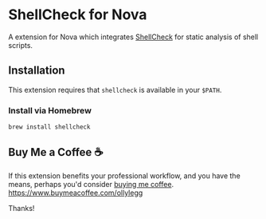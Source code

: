# ShellCheck for Nova

A extension for Nova which integrates [ShellCheck](https://www.shellcheck.net) for static analysis of shell scripts.

## Installation

This extension requires that `shellcheck` is available in your `$PATH`.

### Install via Homebrew

    brew install shellcheck

## Buy Me a Coffee ☕

If this extension benefits your professional workflow, and you have the means, perhaps you'd consider [buying me
coffee](https://www.buymeacoffee.com/ollylegg). https://www.buymeacoffee.com/ollylegg

Thanks!
